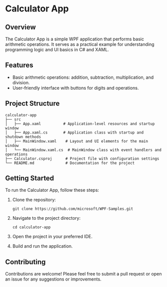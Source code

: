 # Calculator App

## Overview
The Calculator App is a simple WPF application that performs basic arithmetic operations. It serves as a practical example for understanding programming logic and UI basics in C# and XAML.

## Features
- Basic arithmetic operations: addition, subtraction, multiplication, and division.
- User-friendly interface with buttons for digits and operations.

## Project Structure
```
calculator-app
├── src
│   ├── App.xaml          # Application-level resources and startup window
│   ├── App.xaml.cs       # Application class with startup and shutdown methods
│   ├── MainWindow.xaml    # Layout and UI elements for the main window
│   └── MainWindow.xaml.cs  # MainWindow class with event handlers and operations
├── Calculator.csproj      # Project file with configuration settings
└── README.md              # Documentation for the project
```

## Getting Started
To run the Calculator App, follow these steps:

1. Clone the repository:
   ```
   git clone https://github.com/microsoft/WPF-Samples.git
   ```

2. Navigate to the project directory:
   ```
   cd calculator-app
   ```

3. Open the project in your preferred IDE.

4. Build and run the application.

## Contributing
Contributions are welcome! Please feel free to submit a pull request or open an issue for any suggestions or improvements.